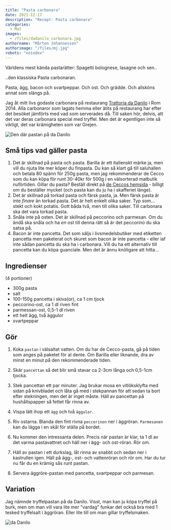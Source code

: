 ```yaml
---
title: "Pasta carbonara"
date: 2021-12-17
description: "Recept: Pasta carbonara"
categories:
  - Mat
images:
  - /files/dadanilo_carbonara.jpg
authorname: "Mårten Johannesson"
authorimage: "/files/mj.jpg"
robots: "noindex"
---
```


Världens mest kända pastarätter: Spagetti bolognese, lasagne och sen..
<!--more-->
..den klassiska Pasta carbonaran.

Pasta, ägg, bacon och svartpeppar. Och ost. Och grädde. Och allsköns annat som slängs på.

Jag åt mitt livs godaste carbonara på restaurang [Trattoria da Danilo](https://www.trattoriadadanilo.com/) i Rom 2014. Alla carbonaror som lagats hemma eller ätits på restaurang har efter det besöket jämförts med vad som serverades då. Till saken hör, delvis, att det var deras carbonara special med tryffel. Men det är egentligen inte så viktigt, det var krämigheten som var Grejen.

![Den där pastan på da Danilo](/files/dadanilo_carbonara.jpg "Carbonara")

## Små tips vad gäller pasta

1. Det är skillnad på pasta och pasta. Barilla är ett italienskt märke ja, men vill du njuta lite mer köper du finpasta. Du kan så klart gå till saluhallen och betala 80 spänn för 250g pasta, men jag rekommenderar de Cecco som du kan köpa för runt 30-40kr för 500g i en välsorterad matbutik nuförtiden. Gillar du pasta? Beställ direkt på [de Ceccos hemsida](https://shop.dececco.com/it/en/) - billigt om du beställer mycket (och pasta kan du ju ha i skafferiet länge).
2. Det är skillnad på torkad pasta och färsk pasta, ja. Men färsk pasta är inte *finare* än torkad pasta. Det är helt enkelt olika saker. Typ som... stekt och kokt potatis. Gott båda två, men till olika saker. Till carbonara ska det vara torkad pasta.
3. Snåla inte på osten. Det är skillnad på peccorino och parmesan. Om du ändå ska snåla och ha *en* ost till denna rätt så är det peccorino du ska satsa på.
4. Bacon är inte pancetta. Det som säljs i livsmedelsbutiker med etiketten pancetta men paketerat och skuret som bacon är inte pancetta - eller iaf inte sådan pancetta du ska ha i carbonara. Vill du ha ett alternativ till pancetta kan du köpa guanciale. Men det är ännu knöligare att hitta...


## Ingredienser
(4 portioner)
* 300g pasta
* salt
* 100-150g pancetta i skiva(or), ca 1 cm tjock
* peccorino-ost, ca 1 dl riven fint
* parmessan-ost, 0,5-1 dl riven
* ett helt ägg, två äggulor
* svartpeppar


## Gör

1. Koka `pastan` i välsaltat vatten. Om du har de Cecco-pasta, gå på tiden som anges på paketet för al dente. Om Barilla eller liknande, dra av minst en minut på den rekommenderade tiden.

2. Skär `pancettan` så det blir små stavar ca 2-3cm långa och 0,5-1cm tjocka.

3. Stek pancettan ett par minuter. Jag brukar mosa en vitlöksklyfta med sidan på knivbladet och låta gå med i stekpannan för att sedan ta bort efter stekningen, men det är inget måste. Häll av pancettan på hushållspapper så fettet får rinna av.

4. Vispa lätt ihop ett `ägg` och två `äggulor`.

5. Riv ostarna. Blanda den fint rivna `peccorinon` ner i äggröran. `Parmesanen` kan du lägga i en skål för ställa på bordet.

6. Nu kommer den intressanta delen. Precis när pastan är klar, ta 1 dl av det varma pastavattnet och häll ner i ägg- och ost-röran. Rör om.

7. Häll av pastan i ett durkslag, låt rinna av snabbt och sedan ner i kastrullen igen. Häll på ägg-, ost- och vattenröran och rör om. Har du tur nu får du en krämig sås runt pastan.

8. Servera äggröre-pastan med pancetta, svartpeppar och parmesan.

## Variation

Jag nämnde tryffelpastan på da Danilo. Visst, man kan ju köpa tryffel på burk, men om man vill vara lite mer "vardag" funkar det också bra med 1 tesked tryffelsalt i äggröran. Eller lite till om man gillar tryffelsmaken.

![da Danilo](/files/dadanilo.jpg "da Danilo")